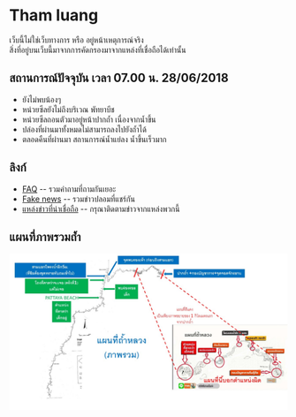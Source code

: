 # Tham luang

เว็บนี้ไม่ใช่เว็บทางการ หรือ อยู่หน้าเหตุการณ์จริง  
สิ่งที่อยู่บนเว็บนี้มาจากการคัดกรองมาจากแหล่งที่เชื่อถือได้เท่านั้น

## สถานการณ์ปัจจุบัน เวลา 07.00 น. 28/06/2018

* ยังไม่พบน้องๆ
* หน่วยซีลยังไม่ถึงบริเวณ พัทยาบีช
* หน่วยซีลถอนตัวมาอยู่หน้าปากถ้ำ เนื่องจากน้ำขึ้น
* ปล่องที่ผ่านมาทั้งหมดไม่สามารถลงไปยังถ้ำได้
* ตลอดคืนที่ผ่านมา สถานการณ์น้ำแย่ลง น้ำขึ้นเร็วมาก

## ลิงก์

* [FAQ](./faq) -- รวมคำถามที่ถามกันเยอะ
* [Fake news](./fakes) -- รวมข่าวปลอมที่แชร์กัน
* [แหล่งข่าวที่น่าเชื่อถือ](./news) -- กรุณาติดตามข่าวจากแหล่งพวกนี้

## แผนที่ภาพรวมถ้ำ

![Cave map](./assets/images/overview_map1.jpg)
